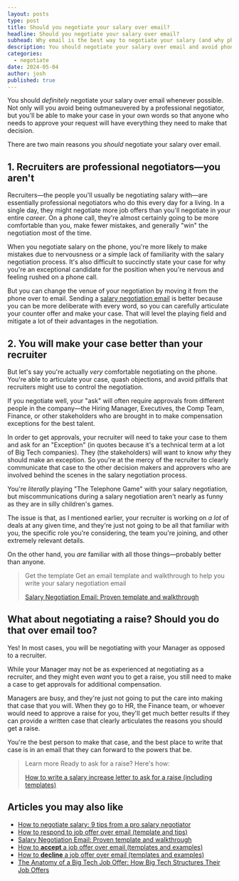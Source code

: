 ```yaml
---
layout: posts
type: post
title: Should you negotiate your salary over email?
headline: Should you negotiate your salary over email?
subhead: Why email is the best way to negotiate your salary (and why phone negotiations are bad)
description: You should negotiate your salary over email and avoid phone calls or in-person negotiations. Here's why.
categories:
  - negotiate
date: 2024-05-04
author: josh
published: true
---
```


You should _definitely_ negotiate your salary over email whenever possible. Not only will you avoid being outmaneuvered by a professional negotiator, but you'll be able to make your case in your own words so that anyone who needs to approve your request will have everything they need to make that decision.

There are two main reasons you _should_ negotiate your salary over email.

## 1. Recruiters are professional negotiators—you aren't

Recruiters—the people you'll usually be negotiating salary with—are essentially professional negotiators who do this every day for a living. In a single day, they might negotiate more job offers than you'll negotiate in your entire _career_. On a phone call, they're almost certainly going to be more comfortable than you, make fewer mistakes, and generally "win" the negotiation most of the time.

When you negotiate salary on the phone, you're more likely to make mistakes due to nervousness or a simple lack of familiarity with the salary negotiation process. It's also difficult to succinctly state your case for why you're an exceptional candidate for the position when you're nervous and feeling rushed on a phone call.

But you can change the venue of your negotiation by moving it from the phone over to email. Sending a [salary negotiation email](/salary-negotiation-email-sample/) is better because you can be more deliberate with every word, so you can carefully articulate your counter offer and make your case. That will level the playing field and mitigate a lot of their advantages in the negotiation.

## 2. You will make your case better than your recruiter

But let's say you're actually _very_ comfortable negotiating on the phone. You're able to articulate your case, quash objections, and avoid pitfalls that recruiters might use to control the negotiation.

If you negotiate well, your "ask" will often require approvals from different people in the company—the Hiring Manager, Executives, the Comp Team, Finance, or other stakeholders who are brought in to make compensation exceptions for the best talent.

In order to get approvals, your recruiter will need to take your case to them and ask for an "Exception" (in quotes because it's a technical term at a lot of Big Tech companies). They (the stakeholders) will want to know _why_ they should make an exception. So you're at the mercy of the recruiter to clearly communicate that case to the other decision makers and approvers who are involved behind the scenes in the salary negotiation process.

You're *literally* playing "The Telephone Game" with your salary negotiation, but miscommunications during a salary negotiation aren't nearly as funny as they are in silly children's games.

The issue is that, as I mentioned earlier, your recruiter is working on _a lot_ of deals at any given time, and they're just not going to be all that familiar with you, the specific role you're considering, the team you're joining, and other extremely relevant details.

On the other hand, you _are_ familiar with all those things—probably better than anyone.

<blockquote class="ico link-callout">
  <p><span>Get the template</span> Get an email template and walkthrough to help you write your salary negotiation email</p>
  <p><a href="/salary-negotiation-email-sample/">Salary Negotiation Email: Proven template and walkthrough <i class="fas fa-angle-double-right"></i></a></p>
</blockquote>

## What about negotiating a raise? Should you do that over email too?

Yes! In most cases, you will be negotiating with your Manager as opposed to a recruiter. 

While your Manager may not be as experienced at negotiating as a recruiter, and they might even _want_ you to get a raise, you still need to make a case to get approvals for additional compensation.

Managers are busy, and they're just not going to put the care into making that case that you will. When they go to HR, the Finance team, or whoever would need to approve a raise for you, they'll get much better results if they can provide a written case that clearly articulates the reasons you should get a raise.

You're the best person to make that case, and the best place to write that case is in an email that they can forward to the powers that be.

<blockquote class="ico link-callout">
  <p><span>Learn more</span> Ready to ask for a raise? Here's how:</p>
  <p><a href="/salary-increase-letter-sample/">How to write a salary increase letter to ask for a raise (including templates) <i class="fas fa-angle-double-right"></i></a></p>
</blockquote>

## Articles you may also like

- [How to negotiate salary: 9 tips from a pro salary negotiator](/salary-negotiation-guide/)
- [How to respond to job offer over email (template and tips)](/respond-to-job-offer-email/)
- [Salary Negotiation Email: Proven template and walkthrough](/salary-negotiation-email-sample/)
- [How to **accept** a job offer over email (templates and examples)](/accept-job-offer-email/)
- [How to **decline** a job offer over email (templates and examples)](/decline-job-offer-email/)
- [The Anatomy of a Big Tech Job Offer: How Big Tech Structures Their Job Offers](/big-tech-job-offer-overview/)